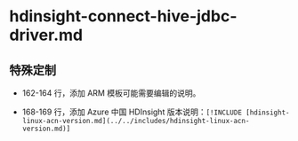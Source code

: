 # hdinsight-connect-hive-jdbc-driver.md

## 特殊定制

* 162-164 行，添加 ARM 模板可能需要编辑的说明。

* 168-169 行，添加 Azure 中国 HDInsight 版本说明：`[!INCLUDE [hdinsight-linux-acn-version.md](../../includes/hdinsight-linux-acn-version.md)]`